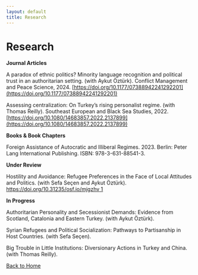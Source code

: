 ```yaml
---
layout: default
title: Research
---
```


# Research

**Journal Articles**

A paradox of ethnic politics? Minority language recognition and political trust in an authoritarian setting. (with Aykut Öztürk). Conflict Management and Peace Science, 2024. [https://doi.org/10.1177/07388942241292201](https://doi.org/10.1177/07388942241292201)

Assessing centralization: On Turkey’s rising personalist regime. (with Thomas Reilly). Southeast European and Black Sea Studies, 2022.
 [https://doi.org/10.1080/14683857.2022.2137899](https://doi.org/10.1080/14683857.2022.2137899)


**Books & Book Chapters**

Foreign Assistance of Autocratic and Illiberal Regimes. 2023. Berlin: Peter Lang International Publishing. ISBN: 978-3-631-88541-3.

**Under Review**

Hostility and Avoidance: Refugee Preferences in the Face of Local Attitudes and Politics. (with Sefa Seçen and Aykut Öztürk).  [https://doi.org/10.31235/osf.io/mjgzhv 1](https://doi.org/10.31235/osf.io/mjgzh_v1)

**In Progress**

Authoritarian Personality and Secessionist Demands: Evidence from Scotland, Catalonia and Eastern Turkey. (with Aykut Öztürk).

Syrian Refugees and Political Socialization: Pathways to Partisanship in Host Countries. (with Sefa Seçen).

Big Trouble in Little Institutions: Diversionary Actions in Turkey and China. (with Thomas Reilly).

[Back to Home](index.md)
